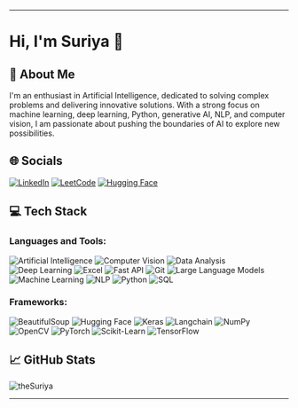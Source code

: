 <!--
**theSuriya/theSuriya** is a ✨ _special_ ✨ repository because its `README.md` (this file) appears on your GitHub profile.

Here are some ideas to get you started:

- 🔭 I’m currently working on ...
- 🌱 I’m currently learning ...
- 👯 I’m looking to collaborate on ...
- 🤔 I’m looking for help with ...
- 💬 Ask me about ...
- 📫 How to reach me: ...
- 😄 Pronouns: ...
- ⚡ Fun fact: ...
-->
---
# Hi, I'm Suriya 👋

## 🚀 About Me

I'm an enthusiast in Artificial Intelligence, dedicated to solving complex problems and delivering innovative solutions. With a strong focus on machine learning, deep learning, Python, generative AI, NLP, and computer vision, I am passionate about pushing the boundaries of AI to explore new possibilities.

## 🌐 Socials

[![LinkedIn](https://img.shields.io/badge/LinkedIn-0077B5?style=flat&logo=linkedin&logoColor=white)](https://www.linkedin.com/in/your-linkedin-username)
[![LeetCode](https://img.shields.io/badge/LeetCode-FFA116?style=flat&logo=leetcode&logoColor=black)](https://leetcode.com/your-leetcode-username)
[![Hugging Face](https://img.shields.io/badge/Hugging_Face-FFD000?style=flat&logo=huggingface&logoColor=black)](https://huggingface.co/your-huggingface-username)

## 💻 Tech Stack

### Languages and Tools:
![Artificial Intelligence](https://img.shields.io/badge/AI-02569B?style=flat&logo=artificial-intelligence&logoColor=white)
![Computer Vision](https://img.shields.io/badge/Computer_Vision-02569B?style=flat&logo=opencv&logoColor=white)
![Data Analysis](https://img.shields.io/badge/Data_Analysis-F37626.svg?&style=flat&logo=apache-spark&logoColor=white)
![Deep Learning](https://img.shields.io/badge/Deep_Learning-02569B?style=flat&logo=keras&logoColor=white)
![Excel](https://img.shields.io/badge/Excel-217346?style=flat&logo=microsoft-excel&logoColor=white)
![Fast API](https://img.shields.io/badge/FastAPI-009688?style=flat&logo=fastapi&logoColor=white)
![Git](https://img.shields.io/badge/Git-F05032?style=flat&logo=git&logoColor=white)
![Large Language Models](https://img.shields.io/badge/Large_Language_Models-000000?style=flat&logo=openai&logoColor=white)
![Machine Learning](https://img.shields.io/badge/Machine_Learning-0769AD?style=flat&logo=scikit-learn&logoColor=white)
![NLP](https://img.shields.io/badge/NLP-0769AD?style=flat&logo=nlp&logoColor=white)
![Python](https://img.shields.io/badge/Python-3776AB?style=flat&logo=python&logoColor=white)
![SQL](https://img.shields.io/badge/SQL-4479A1?style=flat&logo=mysql&logoColor=white)

### Frameworks:
![BeautifulSoup](https://img.shields.io/badge/BeautifulSoup-8DD6F9?style=flat&logo=python&logoColor=black)
![Hugging Face](https://img.shields.io/badge/Hugging_Face-FFD000?style=flat&logo=huggingface&logoColor=black)
![Keras](https://img.shields.io/badge/Keras-D00000?style=flat&logo=keras&logoColor=white)
![Langchain](https://img.shields.io/badge/Langchain-000000?style=flat&logo=langchain&logoColor=white)
![NumPy](https://img.shields.io/badge/NumPy-013243?style=flat&logo=numpy&logoColor=white)
![OpenCV](https://img.shields.io/badge/OpenCV-5C3EE8?style=flat&logo=opencv&logoColor=white)
![PyTorch](https://img.shields.io/badge/PyTorch-EE4C2C?style=flat&logo=pytorch&logoColor=white)
![Scikit-Learn](https://img.shields.io/badge/Scikit_Learn-F7931E?style=flat&logo=scikit-learn&logoColor=white)
![TensorFlow](https://img.shields.io/badge/TensorFlow-FF6F00?style=flat&logo=tensorflow&logoColor=white)

## 📈 GitHub Stats

![theSuriya](https://github-readme-stats.vercel.app/api?username=your-github-username&show_icons=true&theme=tokyonight)

---


